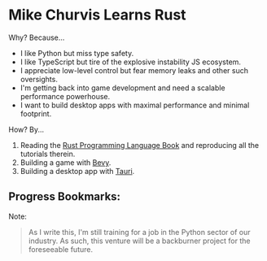 # Mike Churvis Learns Rust

Why? Because...

- I like Python but miss type safety.
- I like TypeScript but tire of the explosive instability JS ecosystem.
- I appreciate low-level control but fear memory leaks and other such oversights.
- I'm getting back into game development and need a scalable performance powerhouse.
- I want to build desktop apps with maximal performance and minimal footprint.

How? By...

1. Reading the [Rust Programming Language Book](https://doc.rust-lang.org/book/) and reproducing all the tutorials therein.
1. Building a game with [Bevy](https://bevyengine.org).
1. Building a desktop app with [Tauri](https://github.com/tauri-apps/tauri).

Progress Bookmarks:
- 

Note:
> As I write this, I'm still training for a job in the Python sector of our industry. As such, this venture will be a backburner project for the foreseeable future.